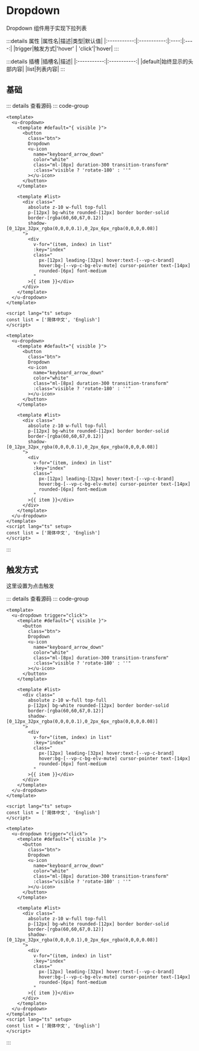 <!-- import -->
<script setup>
import Basic from '../examples/dropdown/01.basic.vue'
import Trigger from '../examples/dropdown/02.trigger.vue'
</script>
<!-- import -->

# Dropdown

Dropdown 组件用于实现下拉列表

:::details 属性
|属性名|描述|类型|默认值|
|:-----------:|:-----------:|:----:|:----:|
|trigger|触发方式|'hover' \| 'click'|'hover|
:::

:::details 插槽
|插槽名|描述|
|:-----------:|:-----------:|
|default|始终显示的头部内容|
|list|列表内容|
:::

## 基础

<!-- component -->
<Basic></Basic>
::: details 查看源码
::: code-group
```vue [template]
<template>
  <u-dropdown>
    <template #default="{ visible }">
      <button 
        class="btn">
        Dropdown
        <u-icon 
          name="keyboard_arrow_down" 
          color="white" 
          class="ml-[8px] duration-300 transition-transform"
          :class="visible ? 'rotate-180' : ''"
        ></u-icon>
      </button>
    </template>

    <template #list>
      <div class="
        absolute z-10 w-full top-full
        p-[12px] bg-white rounded-[12px] border border-solid 
        border-[rgba(60,60,67,0.12)] 
        shadow-[0_12px_32px_rgba(0,0,0,0.1),0_2px_6px_rgba(0,0,0,0.08)]
      ">
        <div 
          v-for="(item, index) in list" 
          :key="index"
          class="
            px-[12px] leading-[32px] hover:text-[--vp-c-brand] 
            hover:bg-[--vp-c-bg-elv-mute] cursor-pointer text-[14px] 
            rounded-[6px] font-medium
          "
        >{{ item }}</div>
      </div>
    </template>
  </u-dropdown>
</template>
```

```vue [script]
<script lang="ts" setup>
const list = ['简体中文', 'English']
</script>
```

```vue [all]
<template>
  <u-dropdown>
    <template #default="{ visible }">
      <button 
        class="btn">
        Dropdown
        <u-icon 
          name="keyboard_arrow_down" 
          color="white" 
          class="ml-[8px] duration-300 transition-transform"
          :class="visible ? 'rotate-180' : ''"
        ></u-icon>
      </button>
    </template>

    <template #list>
      <div class="
        absolute z-10 w-full top-full
        p-[12px] bg-white rounded-[12px] border border-solid 
        border-[rgba(60,60,67,0.12)] 
        shadow-[0_12px_32px_rgba(0,0,0,0.1),0_2px_6px_rgba(0,0,0,0.08)]
      ">
        <div 
          v-for="(item, index) in list" 
          :key="index"
          class="
            px-[12px] leading-[32px] hover:text-[--vp-c-brand] 
            hover:bg-[--vp-c-bg-elv-mute] cursor-pointer text-[14px] 
            rounded-[6px] font-medium
          "
        >{{ item }}</div>
      </div>
    </template>
  </u-dropdown>
</template>
<script lang="ts" setup>
const list = ['简体中文', 'English']
</script>

```

:::
<!-- component -->

## 触发方式

这里设置为点击触发

<!-- component -->
<Trigger></Trigger>
::: details 查看源码
::: code-group
```vue [template]
<template>
  <u-dropdown trigger="click">
    <template #default="{ visible }">
      <button 
        class="btn">
        Dropdown
        <u-icon 
          name="keyboard_arrow_down" 
          color="white" 
          class="ml-[8px] duration-300 transition-transform"
          :class="visible ? 'rotate-180' : ''"
        ></u-icon>
      </button>
    </template>

    <template #list>
      <div class="
        absolute z-10 w-full top-full
        p-[12px] bg-white rounded-[12px] border border-solid 
        border-[rgba(60,60,67,0.12)] 
        shadow-[0_12px_32px_rgba(0,0,0,0.1),0_2px_6px_rgba(0,0,0,0.08)]
      ">
        <div 
          v-for="(item, index) in list" 
          :key="index"
          class="
            px-[12px] leading-[32px] hover:text-[--vp-c-brand] 
            hover:bg-[--vp-c-bg-elv-mute] cursor-pointer text-[14px] 
            rounded-[6px] font-medium
          "
        >{{ item }}</div>
      </div>
    </template>
  </u-dropdown>
</template>
```

```vue [script]
<script lang="ts" setup>
const list = ['简体中文', 'English']
</script>
```

```vue [all]
<template>
  <u-dropdown trigger="click">
    <template #default="{ visible }">
      <button 
        class="btn">
        Dropdown
        <u-icon 
          name="keyboard_arrow_down" 
          color="white" 
          class="ml-[8px] duration-300 transition-transform"
          :class="visible ? 'rotate-180' : ''"
        ></u-icon>
      </button>
    </template>

    <template #list>
      <div class="
        absolute z-10 w-full top-full
        p-[12px] bg-white rounded-[12px] border border-solid 
        border-[rgba(60,60,67,0.12)] 
        shadow-[0_12px_32px_rgba(0,0,0,0.1),0_2px_6px_rgba(0,0,0,0.08)]
      ">
        <div 
          v-for="(item, index) in list" 
          :key="index"
          class="
            px-[12px] leading-[32px] hover:text-[--vp-c-brand] 
            hover:bg-[--vp-c-bg-elv-mute] cursor-pointer text-[14px] 
            rounded-[6px] font-medium
          "
        >{{ item }}</div>
      </div>
    </template>
  </u-dropdown>
</template>
<script lang="ts" setup>
const list = ['简体中文', 'English']
</script>

```

:::
<!-- component -->
